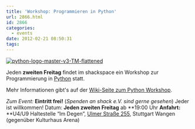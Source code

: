 ```yaml
---
title: 'Workshop: Programmieren in Python'
url: 2866.html
id: 2866
categories:
  - events
date: 2012-02-21 08:50:31
tags:
---
```


[![](https://blog.shackspace.de/wp-content/uploads/2012/01/python-logo-master-v3-TM-flattened-300x101.png "python-logo-master-v3-TM-flattened")](https://blog.shackspace.de/wp-content/uploads/2012/01/python-logo-master-v3-TM-flattened.png)

Jeden **zweiten Freitag** findet im shackspace ein Workshop zur Programmierung in [Python](http://python.org/) statt.

Mehr Informationen gibt's auf der [Wiki-Seite zum Python Workshop](https://blog.shackspace.de/wiki/doku.php?id=project:python).

_Zum Event:_
**Eintritt frei!** (_Spenden an shack e.V. sind gerne gesehen_) Jeder ist willkommen!
Datum: **Jeden zweiten Freitag** ab **19:00 Uhr
**Anfahrt:** **U4/U9 Haltestelle “Im Degen”, [Ulmer Straße 255](https://blog.shackspace.de/?page_id=713), Stuttgart Wangen (gegenüber Kulturhaus Arena)